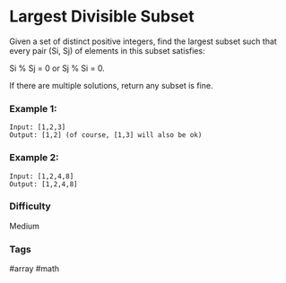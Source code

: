 # Largest Divisible Subset

Given a set of distinct positive integers, find the largest subset such that every pair (Si, Sj) of elements in this subset satisfies:

Si % Sj = 0 or Sj % Si = 0.

If there are multiple solutions, return any subset is fine.

### Example 1:

```
Input: [1,2,3]
Output: [1,2] (of course, [1,3] will also be ok)
```

### Example 2:

```
Input: [1,2,4,8]
Output: [1,2,4,8]
```

### Difficulty

Medium

### Tags

#array #math
